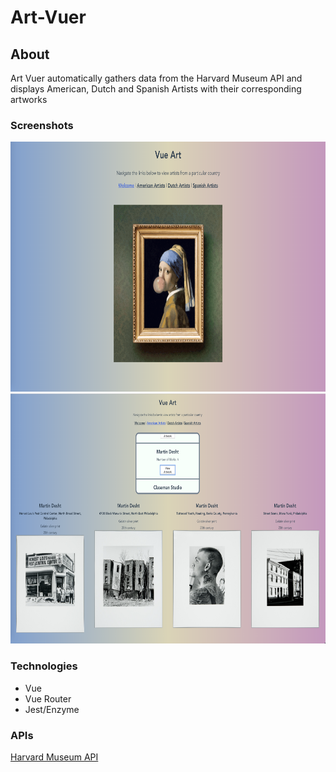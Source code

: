 # Art-Vuer

## About

Art Vuer automatically gathers data from the Harvard Museum API and displays American, Dutch and Spanish Artists with their corresponding artworks

### Screenshots

<img src="https://github.com/michaelyons/Art-Vuer/blob/master/Screen%20Shot%202018-11-07%20at%2011.06.06%20AM.png" alt="heading" width="800" height="400"/>

<img src="https://github.com/michaelyons/Art-Vuer/blob/master/Screen%20Shot%202018-11-07%20at%2011.06.38%20AM.png" alt="heading" width="800" height="400"/>

### Technologies

* Vue
* Vue Router
* Jest/Enzyme 

### APIs

[Harvard Museum API](https://www.harvardartmuseums.org/collections/api)
